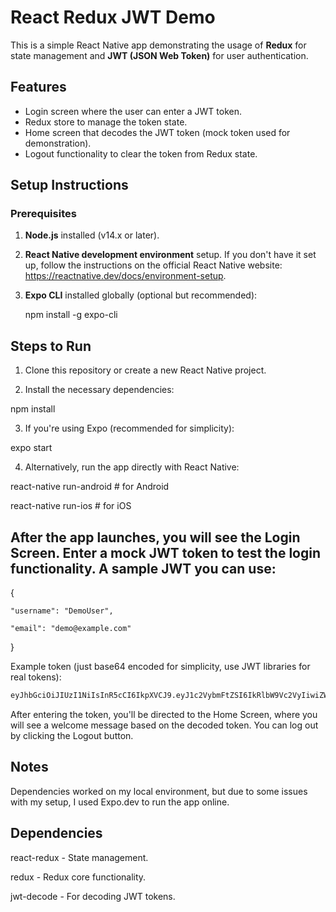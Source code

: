 # React Redux JWT Demo

This is a simple React Native app demonstrating the usage of **Redux** for state management and **JWT (JSON Web Token)** for user authentication.

## Features

- Login screen where the user can enter a JWT token.
- Redux store to manage the token state.
- Home screen that decodes the JWT token (mock token used for demonstration).
- Logout functionality to clear the token from Redux state.

## Setup Instructions

### Prerequisites

1. **Node.js** installed (v14.x or later).
2. **React Native development environment** setup. If you don't have it set up, follow the instructions on the official React Native website: https://reactnative.dev/docs/environment-setup.

3. **Expo CLI** installed globally (optional but recommended):
   
   npm install -g expo-cli

## Steps to Run

1.  Clone this repository or create a new React Native project.

2. Install the necessary dependencies:

  npm install

3. If you're using Expo (recommended for simplicity):

  expo start

4. Alternatively, run the app directly with React Native:

  react-native run-android # for    Android

  react-native run-ios     # for iOS


## After the app launches, you will see the Login Screen. Enter a mock JWT token to test the login functionality. A sample JWT you can use:

  {
    
    "username": "DemoUser",
    
    "email": "demo@example.com"
  }

Example token (just base64 encoded for simplicity, use JWT libraries for real tokens):

```bash
eyJhbGciOiJIUzI1NiIsInR5cCI6IkpXVCJ9.eyJ1c2VybmFtZSI6IkRlbW9Vc2VyIiwiZW1haWwiOiJkZW1vQGV4YW1wbGUuY29tIn0.SOME_RAND0M_SIGNATURE

``` 
After entering the token, you'll be directed to the Home Screen, where you will see a welcome message based on the decoded token. You can log out by clicking the Logout button.

## Notes
Dependencies worked on my local environment, but due to some issues with my setup, I used Expo.dev to run the app online.

## Dependencies
react-redux - State management.


redux - Redux core functionality.


jwt-decode - For decoding JWT tokens.
